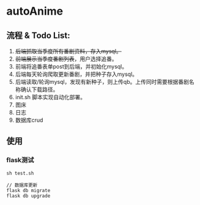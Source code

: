 # autoAnime

## 流程 & Todo List:
1. ~~后端抓取当季度所有番剧资料，存入mysql。~~
2. ~~前端展示当季度番剧列表~~，用户选择追番。
3. 前端将追番表单post到后端，并初始化mysql。
4. 后端每天轮询爬取更新番剧，并把种子存入mysql。
5. 后端读取/轮询mysql，发现有新种子，则上传qb。上传同时需要根据番剧名称确认下载路径。
6. init.sh 脚本实现自动化部署。
7. 图床
8. 日志
9. 数据库crud

## 使用
### flask测试
```
sh test.sh

// 数据库更新
flask db migrate
flask db upgrade
```
